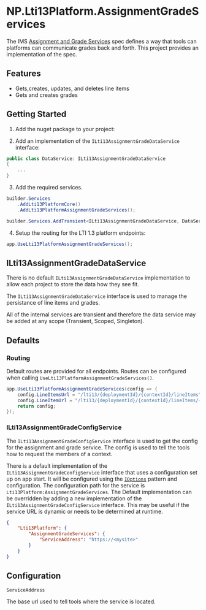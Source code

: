 ﻿# NP.Lti13Platform.AssignmentGradeServices

The IMS [Assignment and Grade Services](https://www.imsglobal.org/spec/lti-ags/v2p0/) spec defines a way that tools can platforms can communicate grades back and forth. This project provides an implementation of the spec.

## Features

- Gets,creates, updates, and deletes line items
- Gets and creates grades

## Getting Started

1. Add the nuget package to your project:

2. Add an implementation of the `ILti13AssignmentGradeDataService` interface:

```csharp
public class DataService: ILti13AssignmentGradeDataService
{
    ...
}
```

3. Add the required services.

```csharp
builder.Services
    .AddLti13PlatformCore()
    .AddLti13PlatformAssignmentGradeServices();

builder.Services.AddTransient<ILti13AssignmentGradeDataService, DataService>();
```

4. Setup the routing for the LTI 1.3 platform endpoints:

```csharp
app.UseLti13PlatformAssignmentGradeServices();
```

## ILti13AssignmentGradeDataService

There is no default `ILti13AssignmentGradeDataService` implementation to allow each project to store the data how they see fit.

The `ILti13AssignmentGradeDataService` interface is used to manage the persistance of line items and grades.

All of the internal services are transient and therefore the data service may be added at any scope (Transient, Scoped, Singleton).

## Defaults

### Routing

Default routes are provided for all endpoints. Routes can be configured when calling `UseLti13PlatformAssignmentGradeServices()`.

```csharp
app.UseLti13PlatformAssignmentGradeServices(config => {
    config.LineItemsUrl = "/lti13/{deploymentId}/{contextId}/lineItems"; // {deploymentId} and {contextId} are required
    config.LineItemUrl = "/lti13/{deploymentId}/{contextId}/lineItems/{lineItemId}"; // {deploymentId}, {contextId}, and {lineItemId} are required
    return config;
});
```

### ILti13AssignmentGradeConfigService

The `ILti13AssignmentGradeConfigService` interface is used to get the config for the assignment and grade service. The config is used to tell the tools how to request the members of a context.

There is a default implementation of the `ILti13AssignmentGradeConfigService` interface that uses a configuration set up on app start.
It will be configured using the [`IOptions`](https://learn.microsoft.com/en-us/aspnet/core/fundamentals/configuration) pattern and configuration.
The configuration path for the service is `Lti13Platform:AssignmentGradeServices`.
The Default implementation can be overridden by adding a new implementation of the `ILti13AssignmentGradeConfigService` interface.
This may be useful if the service URL is dynamic or needs to be determined at runtime.

```json
{
    "Lti13Platform": {
        "AssignmentGradeServices": {
            "ServiceAddress": "https://<mysite>"
        }
    }
}
```

## Configuration

`ServiceAddress`

The base url used to tell tools where the service is located.
